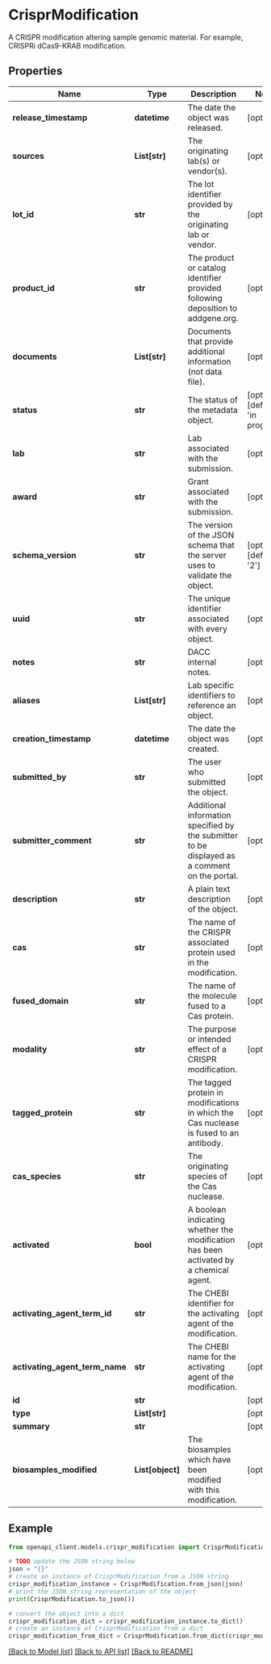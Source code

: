 # CrisprModification

A CRISPR modification altering sample genomic material. For example, CRISPRi dCas9-KRAB modification.

## Properties

Name | Type | Description | Notes
------------ | ------------- | ------------- | -------------
**release_timestamp** | **datetime** | The date the object was released. | [optional] 
**sources** | **List[str]** | The originating lab(s) or vendor(s). | [optional] 
**lot_id** | **str** | The lot identifier provided by the originating lab or vendor. | [optional] 
**product_id** | **str** | The product or catalog identifier provided following deposition to addgene.org. | [optional] 
**documents** | **List[str]** | Documents that provide additional information (not data file). | [optional] 
**status** | **str** | The status of the metadata object. | [optional] [default to 'in progress']
**lab** | **str** | Lab associated with the submission. | [optional] 
**award** | **str** | Grant associated with the submission. | [optional] 
**schema_version** | **str** | The version of the JSON schema that the server uses to validate the object. | [optional] [default to '2']
**uuid** | **str** | The unique identifier associated with every object. | [optional] 
**notes** | **str** | DACC internal notes. | [optional] 
**aliases** | **List[str]** | Lab specific identifiers to reference an object. | [optional] 
**creation_timestamp** | **datetime** | The date the object was created. | [optional] 
**submitted_by** | **str** | The user who submitted the object. | [optional] 
**submitter_comment** | **str** | Additional information specified by the submitter to be displayed as a comment on the portal. | [optional] 
**description** | **str** | A plain text description of the object. | [optional] 
**cas** | **str** | The name of the CRISPR associated protein used in the modification. | [optional] 
**fused_domain** | **str** | The name of the molecule fused to a Cas protein. | [optional] 
**modality** | **str** | The purpose or intended effect of a CRISPR modification. | [optional] 
**tagged_protein** | **str** | The tagged protein in modifications in which the Cas nuclease is fused to an antibody. | [optional] 
**cas_species** | **str** | The originating species of the Cas nuclease. | [optional] 
**activated** | **bool** | A boolean indicating whether the modification has been activated by a chemical agent. | [optional] 
**activating_agent_term_id** | **str** | The CHEBI identifier for the activating agent of the modification. | [optional] 
**activating_agent_term_name** | **str** | The CHEBI name for the activating agent of the modification. | [optional] 
**id** | **str** |  | [optional] 
**type** | **List[str]** |  | [optional] 
**summary** | **str** |  | [optional] 
**biosamples_modified** | **List[object]** | The biosamples which have been modified with this modification. | [optional] 

## Example

```python
from openapi_client.models.crispr_modification import CrisprModification

# TODO update the JSON string below
json = "{}"
# create an instance of CrisprModification from a JSON string
crispr_modification_instance = CrisprModification.from_json(json)
# print the JSON string representation of the object
print(CrisprModification.to_json())

# convert the object into a dict
crispr_modification_dict = crispr_modification_instance.to_dict()
# create an instance of CrisprModification from a dict
crispr_modification_from_dict = CrisprModification.from_dict(crispr_modification_dict)
```
[[Back to Model list]](../README.md#documentation-for-models) [[Back to API list]](../README.md#documentation-for-api-endpoints) [[Back to README]](../README.md)


